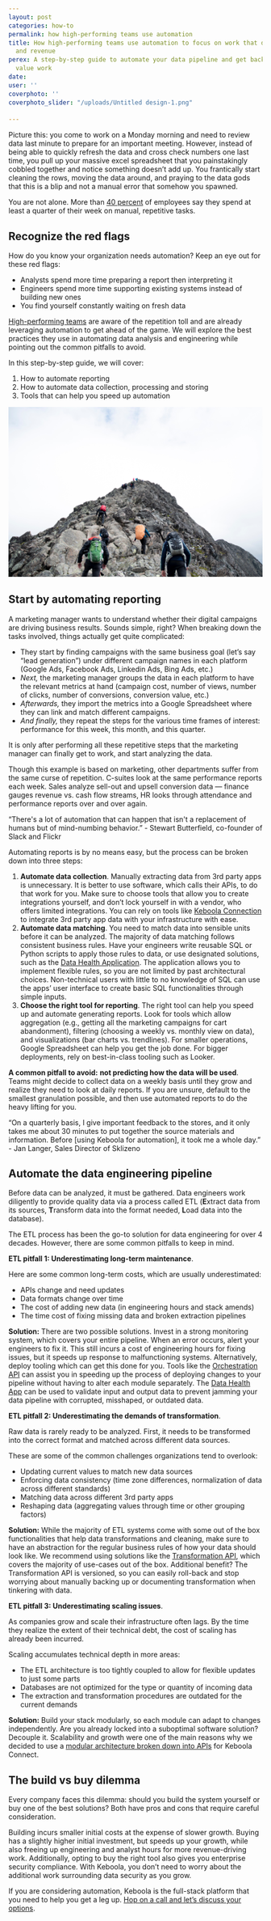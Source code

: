 ```yaml
---
layout: post
categories: how-to
permalink: how high-performing teams use automation
title: How high-performing teams use automation to focus on work that drives insights
  and revenue
perex: A step-by-step guide to automate your data pipeline and get back time for high
  value work
date: 
user: ''
coverphoto: ''
coverphoto_slider: "/uploads/Untitled design-1.png"

---
```

Picture this: you come to work on a Monday morning and need to review data last minute to prepare for an important meeting. However, instead of being able to quickly refresh the data and cross check numbers one last time, you pull up your massive excel spreadsheet that you painstakingly cobbled together and notice something doesn’t add up. You frantically start cleaning the rows, moving the data around, and praying to the data gods that this is a blip and not a manual error that somehow you spawned.

You are not alone. More than [40 percent](https://www.itweb.co.za/content/j5alr7QlVADvpYQk) of employees say they spend at least a quarter of their week on manual, repetitive tasks.

### <h2>Recognize the red flags</h2>

How do you know your organization needs automation? Keep an eye out for these red flags:

* Analysts spend more time preparing a report then interpreting it
* Engineers spend more time supporting existing systems instead of building new ones
* You find yourself constantly waiting on fresh data

[High-performing teams](https://engineering.salesforce.com/building-high-performing-teams-2b5505c42c9b) are aware of the repetition toll and are already leveraging automation to get ahead of the game. We will explore the best practices they use in automating data analysis and engineering while pointing out the common pitfalls to avoid.

In this step-by-step guide, we will cover:

1. How to automate reporting
2. How to automate data collection, processing and storing
3. Tools that can help you speed up automation

![](/uploads/mathias-jensen-5x4U6InVXpc-unsplash.jpg)

## <h2>Start by automating reporting</h2>

A marketing manager wants to understand whether their digital campaigns are driving business results. Sounds simple, right? When breaking down the tasks involved, things actually get quite complicated:

* They start by finding campaigns with the same business goal (let’s say “lead generation”) under different campaign names in each platform (Google Ads, Facebook Ads, Linkedin Ads, Bing Ads, etc.)
* _Next,_ the marketing manager groups the data in each platform to have the relevant metrics at hand (campaign cost, number of views, number of clicks, number of conversions, conversion value, etc.)
* _Afterwards,_ they import the metrics into a Google Spreadsheet where they can link and match different campaigns.
* _And finally,_ they repeat the steps for the various time frames of interest: performance for this week, this month, and this quarter.

It is only after performing all these repetitive steps that the marketing manager can finally get to work, and start analyzing the data.

Though this example is based on marketing, other departments suffer from the same curse of repetition. C-suites look at the same performance reports each week. Sales analyze sell-out and upsell conversion data — finance gauges revenue vs. cash flow streams, HR looks through attendance and performance reports over and over again.

“There's a lot of automation that can happen that isn't a replacement of humans but of mind-numbing behavior.” - Stewart Butterfield, co-founder of Slack and Flickr

Automating reports is by no means easy, but the process can be broken down into three steps:

1. **Automate data collection**. Manually extracting data from 3rd party apps is unnecessary. It is better to use software, which calls their APIs, to do that work for you. Make sure to choose tools that allow you to create integrations yourself, and don’t lock yourself in with a vendor, who offers limited integrations. You can rely on tools like [Keboola Connection](https://developers.keboola.com/overview/) to integrate 3rd party app data with your infrastructure with ease.
2. **Automate data matching**. You need to match data into sensible units before it can be analyzed. The majority of data matching follows consistent business rules. Have your engineers write reusable SQL or Python scripts to apply those rules to data, or use designated solutions, such as the [Data Health Application](https://blog.keboola.com/what-is-data-health). The application allows you to implement flexible rules, so you are not limited by past architectural choices. Non-technical users with little to no knowledge of SQL can use the apps’ user interface to create basic SQL functionalities through simple inputs.
3. **Choose the right tool for reporting**. The right tool can help you speed up and automate generating reports. Look for tools which allow aggregation (e.g., getting all the marketing campaigns for cart abandonment), filtering (choosing a weekly vs. monthly view on data), and visualizations (bar charts vs. trendlines). For smaller operations, Google Spreadsheet can help you get the job done. For bigger deployments, rely on best-in-class tooling such as Looker.

**A common pitfall to avoid:** **not predicting how the data will be used**. Teams might decide to collect data on a weekly basis until they grow and realize they need to look at daily reports. If you are unsure, default to the smallest granulation possible, and then use automated reports to do the heavy lifting for you.

“On a quarterly basis, I give important feedback to the stores, and it only takes me about 30 minutes to put together the source materials and information. Before \[using Keboola for automation\], it took me a whole day.” - Jan Langer, Sales Director of Sklizeno

## <h2>Automate the data engineering pipeline</h2>

Before data can be analyzed, it must be gathered. Data engineers work diligently to provide quality data via a process called ETL (**E**xtract data from its sources, **T**ransform data into the format needed, **L**oad data into the database).

The ETL process has been the go-to solution for data engineering for over 4 decades. However, there are some common pitfalls to keep in mind.

**ETL pitfall 1: Underestimating long-term maintenance**.

Here are some common long-term costs, which are usually underestimated:

* APIs change and need updates
* Data formats change over time
* The cost of adding new data (in engineering hours and stack amends)
* The time cost of fixing missing data and broken extraction pipelines

**Solution:** There are two possible solutions. Invest in a strong monitoring system, which covers your entire pipeline. When an error occurs, alert your engineers to fix it. This still incurs a cost of engineering hours for fixing issues, but it speeds up response to malfunctioning systems. Alternatively, deploy tooling which can get this done for you. Tools like the [Orchestration API](https://help.keboola.com/tutorial/automate/?_ga=2.105951171.1109925040.1566238082-1872781907.1565156019) can assist you in speeding up the process of deploying changes to your pipeline without having to alter each module separately. The [Data Health App](https://components.keboola.com/components/leochan.datahealth) can be used to validate input and output data to prevent jamming your data pipeline with corrupted, misshaped, or outdated data.

**ETL pitfall 2: Underestimating the demands of transformation**.

Raw data is rarely ready to be analyzed. First, it needs to be transformed into the correct format and matched across different data sources.

These are some of the common challenges organizations tend to overlook:

* Updating current values to match new data sources
* Enforcing data consistency (time zone differences, normalization of data across different standards)
* Matching data across different 3rd party apps
* Reshaping data (aggregating values through time or other grouping factors)

**Solution:** While the majority of ETL systems come with some out of the box functionalities that help data transformations and cleaning, make sure to have an abstraction for the regular business rules of how your data should look like. We recommend using solutions like the [Transformation API](https://help.keboola.com/manipulation/transformations/?_ga=2.70373200.1109925040.1566238082-1872781907.1565156019), which covers the majority of use-cases out of the box. Additional benefit? The Transformation API is versioned, so you can easily roll-back and stop worrying about manually backing up or documenting transformation when tinkering with data.

**ETL pitfall 3: Underestimating scaling issues**.

As companies grow and scale their infrastructure often lags. By the time they realize the extent of their technical debt, the cost of scaling has already been incurred.

Scaling accumulates technical depth in more areas:

* The ETL architecture is too tightly coupled to allow for flexible updates to just some parts
* Databases are not optimized for the type or quantity of incoming data
* The extraction and transformation procedures are outdated for the current demands

**Solution:** Build your stack modularly, so each module can adapt to changes independently. Are you already locked into a suboptimal software solution? Decouple it. Scalability and growth were one of the main reasons why we decided to use a [modular architecture broken down into APIs](https://developers.keboola.com/overview/api/) for Keboola Connect.

## <h2>The build vs buy dilemma</h2>

Every company faces this dilemma: should you build the system yourself or buy one of the best solutions? Both have pros and cons that require careful consideration.

Building incurs smaller initial costs at the expense of slower growth. Buying has a slightly higher initial investment, but speeds up your growth, while also freeing up engineering and analyst hours for more revenue-driving work. Additionally, opting to buy the right tool also gives you enterprise security compliance. With Keboola, you don’t need to worry about the additional work surrounding data security as you grow.

If you are considering automation, Keboola is the full-stack platform that you need to help you get a leg up. [Hop on a call and let’s discuss your options](https://www.keboola.com/request-demo).